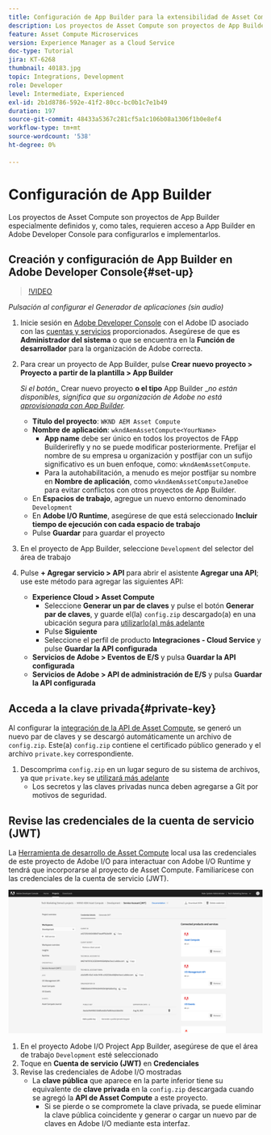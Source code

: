 ```yaml
---
title: Configuración de App Builder para la extensibilidad de Asset Compute
description: Los proyectos de Asset Compute son proyectos de App Builder especialmente definidos y, como tales, requieren acceso a App Builder en Adobe Developer Console para configurarlos e implementarlos.
feature: Asset Compute Microservices
version: Experience Manager as a Cloud Service
doc-type: Tutorial
jira: KT-6268
thumbnail: 40183.jpg
topic: Integrations, Development
role: Developer
level: Intermediate, Experienced
exl-id: 2b1d8786-592e-41f2-80cc-bc0b1c7e1b49
duration: 197
source-git-commit: 48433a5367c281cf5a1c106b08a1306f1b0e8ef4
workflow-type: tm+mt
source-wordcount: '538'
ht-degree: 0%

---
```


# Configuración de App Builder

Los proyectos de Asset Compute son proyectos de App Builder especialmente definidos y, como tales, requieren acceso a App Builder en Adobe Developer Console para configurarlos e implementarlos.

## Creación y configuración de App Builder en Adobe Developer Console{#set-up}

>[!VIDEO](https://video.tv.adobe.com/v/40183?quality=12&learn=on)

_Pulsación al configurar el Generador de aplicaciones (sin audio)_

1. Inicie sesión en [Adobe Developer Console](https://console.adobe.io) con el Adobe ID asociado con las [cuentas y servicios](./accounts-and-services.md) proporcionados. Asegúrese de que es __Administrador del sistema__ o que se encuentra en la __Función de desarrollador__ para la organización de Adobe correcta.
1. Para crear un proyecto de App Builder, pulse __Crear nuevo proyecto > Proyecto a partir de la plantilla > App Builder__

   _Si el botón__ Crear nuevo proyecto __o el tipo__ App Builder __no están disponibles, significa que su organización de Adobe no está [aprovisionada con App Builder](#request-adobe-project-app-builder)._

   + __Título del proyecto__: `WKND AEM Asset Compute`
   + __Nombre de aplicación__: `wkndAemAssetCompute<YourName>`
      + __App name__ debe ser único en todos los proyectos de FApp Builderirefly y no se puede modificar posteriormente. Prefijar el nombre de su empresa u organización y postfijar con un sufijo significativo es un buen enfoque, como: `wkndAemAssetCompute`.
      + Para la autohabilitación, a menudo es mejor postfijar su nombre en __Nombre de aplicación__, como `wkndAemAssetComputeJaneDoe` para evitar conflictos con otros proyectos de App Builder.
   + En __Espacios de trabajo__, agregue un nuevo entorno denominado `Development`
   + En __Adobe I/O Runtime__, asegúrese de que está seleccionado __Incluir tiempo de ejecución con cada espacio de trabajo__
   + Pulse __Guardar__ para guardar el proyecto
1. En el proyecto de App Builder, seleccione `Development` del selector del área de trabajo
1. Pulse __+ Agregar servicio > API__ para abrir el asistente __Agregar una API__; use este método para agregar las siguientes API:

   + __Experience Cloud > Asset Compute__
      + Seleccione __Generar un par de claves__ y pulse el botón __Generar par de claves__, y guarde el(la) `config.zip` descargado(a) en una ubicación segura para [utilizarlo(a) más adelante](#private-key)
      + Pulse __Siguiente__
      + Seleccione el perfil de producto __Integraciones - Cloud Service__ y pulse __Guardar la API configurada__
   + __Servicios de Adobe > Eventos de E/S__ y pulsa __Guardar la API configurada__
   + __Servicios de Adobe > API de administración de E/S__ y pulsa __Guardar la API configurada__

## Acceda a la clave privada{#private-key}

Al configurar la [integración de la API de Asset Compute](#set-up), se generó un nuevo par de claves y se descargó automáticamente un archivo de `config.zip`. Este(a) `config.zip` contiene el certificado público generado y el archivo `private.key` correspondiente.

1. Descomprima `config.zip` en un lugar seguro de su sistema de archivos, ya que `private.key` se [utilizará más adelante](../develop/environment-variables.md)
   + Los secretos y las claves privadas nunca deben agregarse a Git por motivos de seguridad.

## Revise las credenciales de la cuenta de servicio (JWT)

La [Herramienta de desarrollo de Asset Compute](../develop/development-tool.md) local usa las credenciales de este proyecto de Adobe I/O para interactuar con Adobe I/O Runtime y tendrá que incorporarse al proyecto de Asset Compute. Familiarícese con las credenciales de la cuenta de servicio (JWT).

![Credenciales de cuenta de servicio de Adobe Developer](./assets/app-builder/service-account.png)

1. En el proyecto Adobe I/O Project App Builder, asegúrese de que el área de trabajo `Development` esté seleccionado
1. Toque en __Cuenta de servicio (JWT)__ en __Credenciales__
1. Revise las credenciales de Adobe I/O mostradas
   + La __clave pública__ que aparece en la parte inferior tiene su equivalente de __clave privada__ en la `config.zip` descargada cuando se agregó la __API de Asset Compute__ a este proyecto.
      + Si se pierde o se compromete la clave privada, se puede eliminar la clave pública coincidente y generar o cargar un nuevo par de claves en Adobe I/O mediante esta interfaz.
